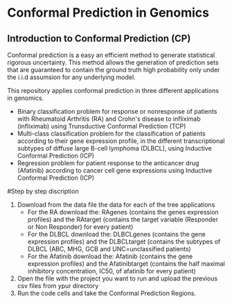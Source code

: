 # Conformal Prediction in Genomics

## Introduction to Conformal Prediction (CP)
Conformal prediction is a easy an efficient method to generate statistical rigorous uncertainty. This method allows the generation of prediction sets that are guaranteed to contain the ground truth high probability only under the i.i.d assumsion for any underlying model.

This repository applies conformal prediction in three different applications in genomics.
* Binary classification problem for response or nonresponse of patients with Rheumatoid Arthritis (RA) and Crohn's disease to infliximab (infliximab) using
Trunsductive Conformal Prediction (TCP)
* Multi-class classification problem for the classification of patients according to their gene expression profile, in the different transcriptional subtypes of diffuse large B-cell lymphoma (DLBCL), using Inductive Conformal Prediction (ICP)
* Regression problem for patient response to the anticancer drug (Afatinib) according to cancer cell gene expressions using Inductive Conformal Prediction (ICP)

#Step by step discription 
1. Download from the data file the data for each of the tree applications
   * For the RA download the: RAgenes (contains the genes expression profiles) and the RAtarget (contains the target variable (Responder or Non Responder) for every patient)
   * For the DLBCL download the: DLBCLgenes (contains the gene expression profiles) and the DLBCLtarget (contains the subtypes of DLBCL (ABC, MHG, GCB and UNC=unclassified patients)
   * For the Afatinib download the: Afatinib (contains the gene expression profiles) and the Afatinibtarget (contains the half maximal inhibitory concentration, IC50, of afatinib for every patient)
3. Open the file with the project you want to run and upload the previous csv files from ypur directory
4. Run the code cells and take the Conformal Prediction Regions.


